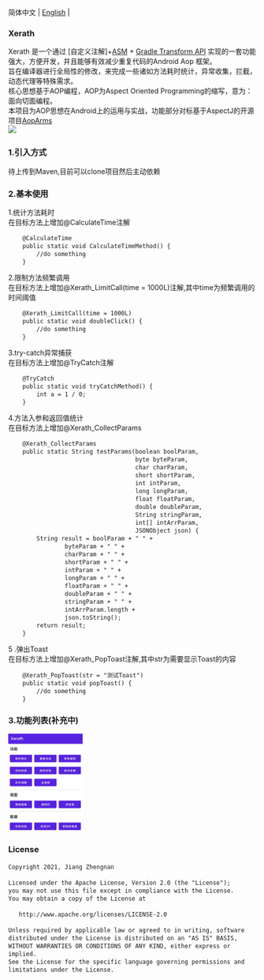 简体中文 | [English](./README.en.md) |<br />
### Xerath
Xerath 是一个通过 [自定义注解]+[ASM](https://asm.ow2.io/) + [Gradle Transform API](http://tools.android.com/tech-docs/new-build-system/transform-api)
实现的一套功能强大，方便开发，并且能够有效减少重复代码的Android Aop 框架。<br/>
旨在编译器进行全局性的修改，来完成一些诸如方法耗时统计，异常收集，拦截，动态代理等特殊需求。<br/>
核心思想基于AOP编程，AOP为Aspect Oriented Programming的缩写，意为：面向切面编程。<br/>
本项目为AOP思想在Android上的运用与实战，功能部分对标基于AspectJ的开源项目[AopArms](https://github.com/AICareless/AopArms)<br/>
<img src="https://github.com/jiangzhengnan/Xerath/blob/master/app/src/main/res/raw/ic_bg.png" width="50%"/><br />

### 1.引入方式
待上传到Maven,目前可以clone项目然后主动依赖
<br/>

### 2.基本使用
1.统计方法耗时<br/>
在目标方法上增加@CalculateTime注解<br/>
```
    @CalculateTime
    public static void CalculateTimeMethod() {
        //do something
    }
```
2.限制方法频繁调用<br/>
在目标方法上增加@Xerath_LimitCall(time = 1000L)注解,其中time为频繁调用的时间阈值<br/>
```
    @Xerath_LimitCall(time = 1000L)
    public static void doubleClick() {
        //do something
    }
```
3.try-catch异常捕获<br/>
在目标方法上增加@TryCatch注解<br/>
```
    @TryCatch
    public static void tryCatchMethod() {
        int a = 1 / 0;
    }
```
4.方法入参和返回值统计<br/>
在目标方法上增加@Xerath_CollectParams<br/>
```
    @Xerath_CollectParams
    public static String testParams(boolean boolParam,
                                    byte byteParam,
                                    char charParam,
                                    short shortParam,
                                    int intParam,
                                    long longParam,
                                    float floatParam,
                                    double doubleParam,
                                    String stringParam,
                                    int[] intArrParam,
                                    JSONObject json) {
        String result = boolParam + " " +
                byteParam + " " +
                charParam + " " +
                shortParam + " " +
                intParam + " " +
                longParam + " " +
                floatParam + " " +
                doubleParam + " " +
                stringParam + " " +
                intArrParam.length +
                json.toString();
        return result;
    }
```
5 .弹出Toast<br/>
在目标方法上增加@Xerath_PopToast注解,其中str为需要显示Toast的内容<br/>
```
    @Xerath_PopToast(str = "测试Toast")
    public static void popToast() {
        //do something
    }
```

### 3.功能列表(补充中)
<img src="https://github.com/jiangzhengnan/Xerath/blob/master/app/src/main/res/raw/ic_func.jpg" width="30%" /><br />

### License

    Copyright 2021, Jiang Zhengnan

    Licensed under the Apache License, Version 2.0 (the "License");
    you may not use this file except in compliance with the License.
    You may obtain a copy of the License at

       http://www.apache.org/licenses/LICENSE-2.0

    Unless required by applicable law or agreed to in writing, software
    distributed under the License is distributed on an "AS IS" BASIS,
    WITHOUT WARRANTIES OR CONDITIONS OF ANY KIND, either express or implied.
    See the License for the specific language governing permissions and
    limitations under the License.


